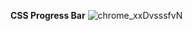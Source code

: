 **CSS Progress Bar**
![chrome_xxDvsssfvN](https://github.com/akdeveloper01/CSS-Progress-Bar/assets/136264753/9e65b9c4-12e8-457b-9b58-8ca0ba303ed3)
